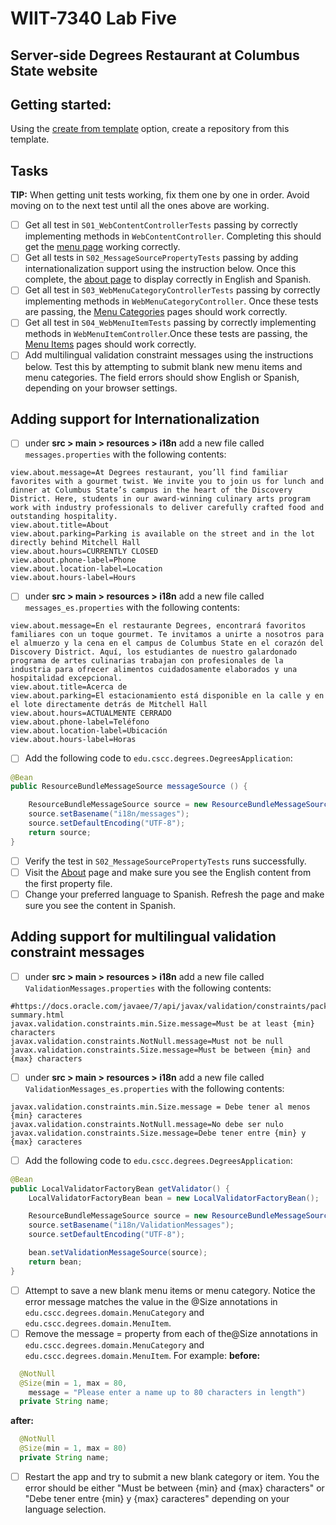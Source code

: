 # WIIT-7340 Lab Five
## Server-side Degrees Restaurant at Columbus State website  

## Getting started:

Using the [create from template](https://help.github.com/en/github/creating-cloning-and-archiving-repositories/creating-a-repository-from-a-template) option, create a repository from this template.

## Tasks

__TIP:__ When getting unit tests working, fix them one by one in order. Avoid moving on to the next test until all the ones above are working.

- [ ] Get all test in `S01_WebContentControllerTests` passing by correctly implementing methods in `WebContentController`.  Completing this should get the [menu page](http://localhost:3000/menu) working correctly.
- [ ] Get all tests in `S02_MessageSourcePropertyTests` passing by adding internationalization support using the instruction below. Once this complete, the [about page](http://localhost:3000/about) to display correctly in English and Spanish.
- [ ] Get all test in `S03_WebMenuCategoryControllerTests` passing by correctly implementing methods in `WebMenuCategoryController`. Once these tests are passing, the [Menu Categories](http://localhost:3000/categories) pages should work correctly.
- [ ] Get all test in `S04_WebMenuItemTests` passing by correctly implementing methods in `WebMenuItemController`.Once these tests are passing, the [Menu Items](http://localhost:3000/items) pages should work correctly.
- [ ] Add multilingual validation constraint messages using the instructions below. Test this by attempting to submit blank new menu items and menu categories. The field errors should show English or Spanish, depending on your browser settings.

## Adding support for Internationalization

- [ ] under __src > main > resources > i18n__ add a new file called `messages.properties` with the following contents:

```
view.about.message=At Degrees restaurant, you’ll find familiar favorites with a gourmet twist. We invite you to join us for lunch and dinner at Columbus State’s campus in the heart of the Discovery District. Here, students in our award-winning culinary arts program work with industry professionals to deliver carefully crafted food and outstanding hospitality.
view.about.title=About
view.about.parking=Parking is available on the street and in the lot directly behind Mitchell Hall
view.about.hours=CURRENTLY CLOSED
view.about.phone-label=Phone
view.about.location-label=Location
view.about.hours-label=Hours
```
  
- [ ] under __src > main > resources > i18n__ add a new file called `messages_es.properties` with the following contents:

```
view.about.message=En el restaurante Degrees, encontrará favoritos familiares con un toque gourmet. Te invitamos a unirte a nosotros para el almuerzo y la cena en el campus de Columbus State en el corazón del Discovery District. Aquí, los estudiantes de nuestro galardonado programa de artes culinarias trabajan con profesionales de la industria para ofrecer alimentos cuidadosamente elaborados y una hospitalidad excepcional.
view.about.title=Acerca de
view.about.parking=El estacionamiento está disponible en la calle y en el lote directamente detrás de Mitchell Hall
view.about.hours=ACTUALMENTE CERRADO
view.about.phone-label=Teléfono
view.about.location-label=Ubicación
view.about.hours-label=Horas
```

- [ ] Add the following code to `edu.cscc.degrees.DegreesApplication`:

```java
@Bean
public ResourceBundleMessageSource messageSource () {

    ResourceBundleMessageSource source = new ResourceBundleMessageSource();
    source.setBasename("i18n/messages");
    source.setDefaultEncoding("UTF-8");
    return source;
}
```

- [ ] Verify the test in `S02_MessageSourcePropertyTests` runs successfully.
- [ ] Visit the [About](http://localhost:3000/about) page and make sure you see the English content from the first property file.
- [ ] Change your preferred language to Spanish. Refresh the page and make sure you see the content in Spanish.

## Adding support for multilingual validation constraint messages

- [ ] under __src > main > resources > i18n__ add a new file called `ValidationMessages.properties` with the following contents:

```
#https://docs.oracle.com/javaee/7/api/javax/validation/constraints/package-summary.html
javax.validation.constraints.min.Size.message=Must be at least {min} characters
javax.validation.constraints.NotNull.message=Must not be null
javax.validation.constraints.Size.message=Must be between {min} and {max} characters
```
  
- [ ] under __src > main > resources > i18n__ add a new file called `ValidationMessages_es.properties` with the following contents:

```
javax.validation.constraints.min.Size.message = Debe tener al menos {min} caracteres
javax.validation.constraints.NotNull.message=No debe ser nulo
javax.validation.constraints.Size.message=Debe tener entre {min} y {max} caracteres
```

- [ ] Add the following code to `edu.cscc.degrees.DegreesApplication`:

```java
@Bean
public LocalValidatorFactoryBean getValidator() {
    LocalValidatorFactoryBean bean = new LocalValidatorFactoryBean();

    ResourceBundleMessageSource source = new ResourceBundleMessageSource();
    source.setBasename("i18n/ValidationMessages");
    source.setDefaultEncoding("UTF-8");

    bean.setValidationMessageSource(source);
    return bean;
}
```

- [ ] Attempt to save a new blank menu items or menu category. Notice the error message matches the value in the @Size annotations in `edu.cscc.degrees.domain.MenuCategory` and `edu.cscc.degrees.domain.MenuItem`.
- [ ] Remove the message = property from each of the@Size annotations in `edu.cscc.degrees.domain.MenuCategory` and `edu.cscc.degrees.domain.MenuItem`. For example:
__before:__
```java
  @NotNull
  @Size(min = 1, max = 80,
    message = "Please enter a name up to 80 characters in length")
  private String name;
```
__after:__
```java
  @NotNull
  @Size(min = 1, max = 80)
  private String name;
```
- [ ] Restart the app and try to submit a new blank category or item. You the error should be either "Must be between {min} and {max} characters" or "Debe tener entre {min} y {max} caracteres" depending on your language selection.